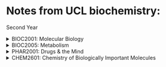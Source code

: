 # Notes from UCL biochemistry:

Second Year
<details>
<summary>BIOC2001: Molecular Biology</summary>
<br>
<ul>
	                <li><a href="/">L1: Nucleic Acids</a></li>
	                <li><a href="/">L2: Plasmids</a></li>
	                <li><a href="/">L3: Bacteriophage Lambda</a></li>
		        <li><a href="/">L4: DNA sequencsing</a></li>
		        <li><a href="/">L15&6: Human genome</a></li>
        		<li><a href="https://yasmeenzeena.github.io/bacterialgenecontrol">L7: RNA polymerase</a></li>
	                <li><a href="https://yasmeenzeena.github.io/bacterialpromotors">L8: Bacterial gene control</a></li>
		        <li><a href="/">L9: Conjugation</a></li>
		        <li><a href="/">L10: Translation</a></li>
	        	<li><a href="https://yasmeenzeena.github.io/proteintrafficking">L11&12: Protein Trafficking</a></li>
	                <li><a href="https://yasmeenzeena.github.io/2001l13">L113: DNA to make proteins</a></li>
		        <li><a href="/">L14: DNA polymerase</a></li>
		        <li><a href="/">L15: DNa repair & methylation</a></li>
        		<li><a href="https://yasmeenzeena.github.io/egenecontrol">L16-20: Eukaryotic Gene Control</a></li>
        		<li><a href="/blog">ETC</a></li>
    		</ul>
</details>

<details>
<summary>BIOC2005: Metabolism</summary>
<br>
<ul>
        		<li><a href="/">na</a></li>
	        	<li><a href="/">na</a></li>
        		<li><a href="/">na</a></li>
        		<li><a href="/">na</a></li>
    		</ul>
</details>

<details>
<summary>PHAR2001: Drugs & the Mind</summary>
<br>
<ul>
        		<li><a href="/">na</a></li>
	        	<li><a href="/">na</a></li>
        		<li><a href="/">na</a></li>
        		<li><a href="/">na</a></li>
    		</ul>
</details>


<details>
<summary>CHEM2601: Chemistry of Biologically Important Molecules </summary>
<br>
<ul>
        		<li><a href="/">na</a></li>
	        	<li><a href="/">na</a></li>
        		<li><a href="/">na</a></li>
        		<li><a href="/">na</a></li>
    		</ul>
</details>
